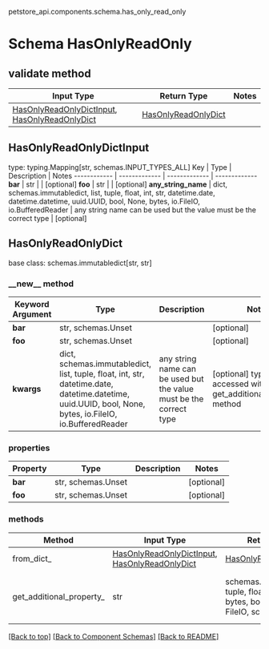 petstore_api.components.schema.has_only_read_only
# Schema HasOnlyReadOnly

## validate method
Input Type | Return Type | Notes
------------ | ------------- | -------------
[HasOnlyReadOnlyDictInput](#hasonlyreadonlydictinput), [HasOnlyReadOnlyDict](#hasonlyreadonlydict) | [HasOnlyReadOnlyDict](#hasonlyreadonlydict) |

## HasOnlyReadOnlyDictInput
type: typing.Mapping[str, schemas.INPUT_TYPES_ALL]
Key | Type |  Description | Notes
------------ | ------------- | ------------- | -------------
**bar** | str |  | [optional]
**foo** | str |  | [optional]
**any_string_name** | dict, schemas.immutabledict, list, tuple, float, int, str, datetime.date, datetime.datetime, uuid.UUID, bool, None, bytes, io.FileIO, io.BufferedReader | any string name can be used but the value must be the correct type | [optional]

## HasOnlyReadOnlyDict
base class: schemas.immutabledict[str, str]

### &lowbar;&lowbar;new&lowbar;&lowbar; method
Keyword Argument | Type | Description | Notes
---------------- | ---- | ----------- | -----
**bar** | str, schemas.Unset |  | [optional]
**foo** | str, schemas.Unset |  | [optional]
**kwargs** | dict, schemas.immutabledict, list, tuple, float, int, str, datetime.date, datetime.datetime, uuid.UUID, bool, None, bytes, io.FileIO, io.BufferedReader | any string name can be used but the value must be the correct type | [optional] typed value is accessed with the get_additional_property_ method

### properties
Property | Type | Description | Notes
-------- | ---- | ----------- | -----
**bar** | str, schemas.Unset |  | [optional]
**foo** | str, schemas.Unset |  | [optional]

### methods
Method | Input Type | Return Type | Notes
------ | ---------- | ----------- | ------
from_dict_ | [HasOnlyReadOnlyDictInput](#hasonlyreadonlydictinput), [HasOnlyReadOnlyDict](#hasonlyreadonlydict) | [HasOnlyReadOnlyDict](#hasonlyreadonlydict) | a constructor
get_additional_property_ | str | schemas.immutabledict, tuple, float, int, str, bytes, bool, None, FileIO, schemas.Unset | provides type safety for additional properties

[[Back to top]](#top) [[Back to Component Schemas]](../../../README.md#Component-Schemas) [[Back to README]](../../../README.md)

